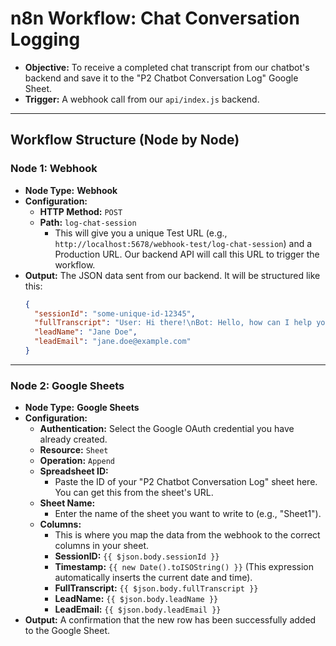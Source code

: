 # n8n Workflow: Chat Conversation Logging

*   **Objective:** To receive a completed chat transcript from our chatbot's backend and save it to the "P2 Chatbot Conversation Log" Google Sheet.
*   **Trigger:** A webhook call from our `api/index.js` backend.

---

## Workflow Structure (Node by Node)

### **Node 1: Webhook**

*   **Node Type:** **Webhook**
*   **Configuration:**
    *   **HTTP Method:** `POST`
    *   **Path:** `log-chat-session`
        *   This will give you a unique Test URL (e.g., `http://localhost:5678/webhook-test/log-chat-session`) and a Production URL. Our backend API will call this URL to trigger the workflow.
*   **Output:** The JSON data sent from our backend. It will be structured like this:
    ```json
    {
      "sessionId": "some-unique-id-12345",
      "fullTranscript": "User: Hi there!\nBot: Hello, how can I help you?",
      "leadName": "Jane Doe",
      "leadEmail": "jane.doe@example.com"
    }
    ```

---

### **Node 2: Google Sheets**

*   **Node Type:** **Google Sheets**
*   **Configuration:**
    *   **Authentication:** Select the Google OAuth credential you have already created.
    *   **Resource:** `Sheet`
    *   **Operation:** `Append`
    *   **Spreadsheet ID:**
        *   Paste the ID of your "P2 Chatbot Conversation Log" sheet here. You can get this from the sheet's URL.
    *   **Sheet Name:**
        *   Enter the name of the sheet you want to write to (e.g., "Sheet1").
    *   **Columns:**
        *   This is where you map the data from the webhook to the correct columns in your sheet.
        *   **SessionID:** `{{ $json.body.sessionId }}`
        *   **Timestamp:** `{{ new Date().toISOString() }}` (This expression automatically inserts the current date and time).
        *   **FullTranscript:** `{{ $json.body.fullTranscript }}`
        *   **LeadName:** `{{ $json.body.leadName }}`
        *   **LeadEmail:** `{{ $json.body.leadEmail }}`
*   **Output:** A confirmation that the new row has been successfully added to the Google Sheet.

```